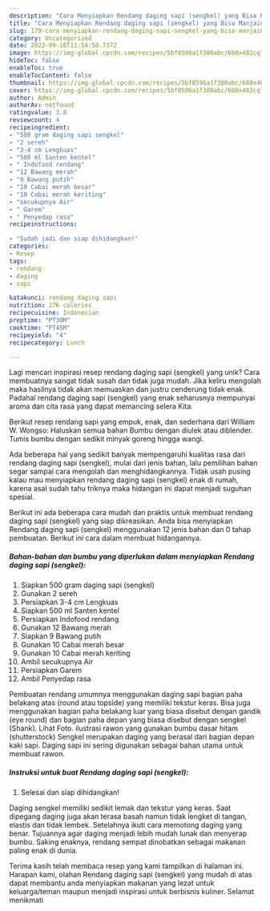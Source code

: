 ```yaml
---
description: "Cara Menyiapkan Rendang daging sapi (sengkel) yang Bisa Manjain Lidah"
title: "Cara Menyiapkan Rendang daging sapi (sengkel) yang Bisa Manjain Lidah"
slug: 179-cara-menyiapkan-rendang-daging-sapi-sengkel-yang-bisa-manjain-lidah
category: Uncategorized
date: 2022-09-16T11:54:50.737Z
image: https://img-global.cpcdn.com/recipes/5bf8596a1f300abc/680x482cq70/rendang-daging-sapi-sengkel-foto-resep-utama.jpg
hideToc: false
enableToc: true
enableTocContent: false
thumbnail: https://img-global.cpcdn.com/recipes/5bf8596a1f300abc/680x482cq70/rendang-daging-sapi-sengkel-foto-resep-utama.jpg
cover: https://img-global.cpcdn.com/recipes/5bf8596a1f300abc/680x482cq70/rendang-daging-sapi-sengkel-foto-resep-utama.jpg
author: Admin
authorAv: notfound
ratingvalue: 3.8
reviewcount: 4
recipeingredient:
- "500 gram daging sapi sengkel"
- "2 sereh"
- "3-4 cm Lengkuas"
- "500 ml Santen kentel"
- " Indofood rendang"
- "12 Bawang merah"
- "9 Bawang putih"
- "10 Cabai merah besar"
- "10 Cabai merah keriting"
- "secukupnya Air"
- " Garem"
- " Penyedap rasa"
recipeinstructions:

- "Sudah jadi dan siap dihidangkan!"
categories:
- Resep
tags:
- rendang
- daging
- sapi

katakunci: rendang daging sapi 
nutrition: 276 calories
recipecuisine: Indonesian
preptime: "PT30M"
cooktime: "PT45M"
recipeyield: "4"
recipecategory: Lunch

---
```





Lagi mencari inspirasi resep rendang daging sapi (sengkel) yang unik? Cara membuatnya sangat tidak susah dan tidak juga mudah. Jika keliru mengolah maka hasilnya tidak akan memuaskan dan justru cenderung tidak enak. Padahal rendang daging sapi (sengkel) yang enak seharusnya mempunyai aroma dan cita rasa yang dapat memancing selera Kita.





Berikut resep rendang sapi yang empuk, enak, dan sederhana dari William W. Wongso: Haluskan semua bahan Bumbu dengan diulek atau diblender. Tumis bumbu dengan sedikit minyak goreng hingga wangi.

Ada beberapa hal yang sedikit banyak mempengaruhi kualitas rasa dari rendang daging sapi (sengkel), mulai dari jenis bahan, lalu pemilihan bahan segar sampai cara mengolah dan menghidangkannya. Tidak usah pusing kalau mau menyiapkan rendang daging sapi (sengkel) enak di rumah, karena asal sudah tahu triknya maka hidangan ini dapat menjadi suguhan spesial.






Berikut ini ada beberapa cara mudah dan praktis untuk membuat rendang daging sapi (sengkel) yang siap dikreasikan. Anda bisa menyiapkan Rendang daging sapi (sengkel) menggunakan 12 jenis bahan dan 0 tahap pembuatan. Berikut ini cara dalam membuat hidangannya.

<!--inarticleads1-->

##### Bahan-bahan dan bumbu yang diperlukan dalam menyiapkan Rendang daging sapi (sengkel):

1. Siapkan 500 gram daging sapi (sengkel)
1. Gunakan 2 sereh
1. Persiapkan 3-4 cm Lengkuas
1. Siapkan 500 ml Santen kentel
1. Persiapkan  Indofood rendang
1. Gunakan 12 Bawang merah
1. Siapkan 9 Bawang putih
1. Gunakan 10 Cabai merah besar
1. Gunakan 10 Cabai merah keriting
1. Ambil secukupnya Air
1. Persiapkan  Garem
1. Ambil  Penyedap rasa


Pembuatan rendang umumnya menggunakan daging sapi bagian paha belakang atas (round atau topside) yang memiliki tekstur keras. Bisa juga menggunakan bagian paha belakang luar yang biasa disebut dengan gandik (eye round) dan bagian paha depan yang biasa disebut dengan sengkel (Shank). Lihat Foto. ilustrasi rawon yang gunakan bumbu dasar hitam (shutterstock) Sengkel merupakan daging yang berasal dari bagian depan kaki sapi. Daging sapi ini sering digunakan sebagai bahan utama untuk membuat rawon. 

<!--inarticleads2-->

##### Instruksi untuk buat Rendang daging sapi (sengkel):


1. Selesai dan siap dihidangkan!

Daging sengkel memiliki sedikit lemak dan tekstur yang keras. Saat dipegang daging juga akan terasa basah namun tidak lengket di tangan, elastis dan tidak lembek. Setelahnya ikuti cara memotong daging yang benar. Tujuannya agar daging menjadi lebih mudah lunak dan menyerap bumbu. Saking enaknya, rendang sempat dinobatkan sebagai makanan paling enak di dunia. 

Terima kasih telah membaca resep yang kami tampilkan di halaman ini. Harapan kami, olahan Rendang daging sapi (sengkel) yang mudah di atas dapat membantu anda menyiapkan makanan yang lezat untuk keluarga/teman maupun menjadi inspirasi untuk berbisnis kuliner. Selamat menikmati
